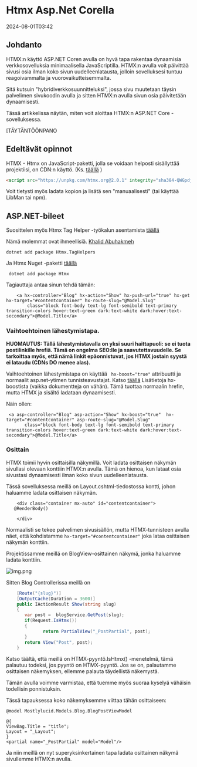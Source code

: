 # Htmx Asp.Net Corella

<datetime class="hidden">2024-08-01T03:42</datetime>

<!--category-- ASP.NET, HTMX -->
## Johdanto

HTMX:n käyttö ASP.NET Coren avulla on hyvä tapa rakentaa dynaamisia verkkosovelluksia minimaalisella JavaScriptilla. HTMX:n avulla voit päivittää sivusi osia ilman koko sivun uudelleenlatausta, jolloin sovelluksesi tuntuu reagoivammalta ja vuorovaikutteisemmalta.

Sitä kutsuin "hybridiverkkosuunnitteluksi", jossa sivu muutetaan täysin palvelimen sivukoodin avulla ja sitten HTMX:n avulla sivun osia päivitetään dynaamisesti.

Tässä artikkelissa näytän, miten voit aloittaa HTMX:n ASP.NET Core -sovelluksessa.

[TÄYTÄNTÖÖNPANO

## Edeltävät opinnot

HTMX - Htmx on JavaScript-paketti, jolla se voidaan helposti sisällyttää projektiisi, on CDN:n käyttö. (Ks. [täällä](https://htmx.org/docs/#installing) )

```html
<script src="https://unpkg.com/htmx.org@2.0.1" integrity="sha384-QWGpdj554B4ETpJJC9z+ZHJcA/i59TyjxEPXiiUgN2WmTyV5OEZWCD6gQhgkdpB/" crossorigin="anonymous"></script>
```

Voit tietysti myös ladata kopion ja lisätä sen "manuaalisesti" (tai käyttää LibMan tai npm).

## ASP.NET-bileet

Suosittelen myös Htmx Tag Helper -työkalun asentamista [täällä](https://github.com/khalidabuhakmeh/Htmx.Net)

Nämä molemmat ovat ihmeellisiä. [Khalid Abuhakmeh
](https://mastodon.social/@khalidabuhakmeh@mastodon.social)

```shell
dotnet add package Htmx.TagHelpers
```

Ja Htmx Nuget -paketti [täällä](https://www.nuget.org/packages/Htmx/)

```shell
 dotnet add package Htmx
```

Tagiauttaja antaa sinun tehdä tämän:

```razor
    <a hx-controller="Blog" hx-action="Show" hx-push-url="true" hx-get hx-target="#contentcontainer" hx-route-slug="@Model.Slug"
        class="block font-body text-lg font-semibold text-primary transition-colors hover:text-green dark:text-white dark:hover:text-secondary">@Model.Title</a>
```

### Vaihtoehtoinen lähestymistapa.

**HUOMAUTUS: Tällä lähestymistavalla on yksi suuri haittapuoli: se ei tuota postilinkille hrefiä. Tämä on ongelma SEO:lle ja saavutettavuudelle. Se tarkoittaa myös, että nämä linkit epäonnistuvat, jos HTMX jostain syystä ei lataudu (CDNs DO menee alas).**

Vaihtoehtoinen lähestymistapa on käyttää ` hx-boost="true"` attribuutti ja normaalit asp.net-ytimen tunnisteavustajat. Katso  [täällä](https://htmx.org/docs/#hx-boost) Lisätietoja hx-boostista (vaikka dokumentteja on vähän).
Tämä tuottaa normaalin hrefin, mutta HTMX ja sisältö ladataan dynaamisesti.

Näin ollen:

```razor
 <a asp-controller="Blog" asp-action="Show" hx-boost="true"  hx-target="#contentcontainer" asp-route-slug="@Model.Slug"
       class="block font-body text-lg font-semibold text-primary transition-colors hover:text-green dark:text-white dark:hover:text-secondary">@Model.Title</a>
```

### Osittain

HTMX toimii hyvin osittaisilla näkymillä. Voit ladata osittaisen näkymän sivullasi olevaan konttiin HTMX:n avulla. Tämä on hienoa, kun lataat osia sivustasi dynaamisesti ilman koko sivun uudelleenlatausta.

Tässä sovelluksessa meillä on Layout.cshtml-tiedostossa kontti, johon haluamme ladata osittaisen näkymän.

```razor
    <div class="container mx-auto" id="contentcontainer">
   @RenderBody()

    </div>
```

Normaalisti se tekee palvelimen sivusisällön, mutta HTMX-tunnisteen avulla näet, että kohdistamme `hx-target="#contentcontainer"` joka lataa osittaisen näkymän konttiin.

Projektissamme meillä on BlogView-osittainen näkymä, jonka haluamme ladata konttiin.

![img.png](project.png)

Sitten Blog Controllerissa meillä on

```csharp
    [Route("{slug}")]
    [OutputCache(Duration = 3600)]
    public IActionResult Show(string slug)
    {
       var post =  blogService.GetPost(slug);
       if(Request.IsHtmx())
       {
              return PartialView("_PostPartial", post);
       }
       return View("Post", post);
    }
```

Katso täältä, että meillä on HTMX-pyyntö.IsHtmx() -menetelmä, tämä palautuu todeksi, jos pyyntö on HTMX-pyyntö. Jos se on, palautamme osittaisen näkemyksen, ellemme palauta täydellistä näkemystä.

Tämän avulla voimme varmistaa, että tuemme myös suoraa kyselyä vähäisin todellisin ponnistuksin.

Tässä tapauksessa koko näkemyksemme viittaa tähän osittaiseen:

```razor
@model Mostlylucid.Models.Blog.BlogPostViewModel

@{
ViewBag.Title = "title";
Layout = "_Layout";
}
<partial name="_PostPartial" model="Model"/>
```

Ja niin meillä on nyt superyksinkertainen tapa ladata osittainen näkymä sivullemme HTMX:n avulla.